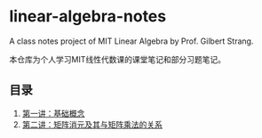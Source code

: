 # linear-algebra-notes

A class notes project of MIT Linear Algebra by Prof. Gilbert Strang.

本仓库为个人学习MIT线性代数课的课堂笔记和部分习题笔记。

## 目录

1. [第一讲：基础概念](lecture1.basic_concepts.ipynb)
2. [第二讲：矩阵消元及其与矩阵乘法的关系](lecture2.matrix_elimination_multiplication.ipynb)
